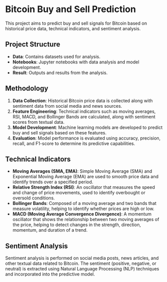 # Bitcoin Buy and Sell Prediction

This project aims to predict buy and sell signals for Bitcoin based on historical price data, technical indicators, and sentiment analysis.

## Project Structure

- **Data**: Contains datasets used for analysis.
- **Notebooks**: Jupyter notebooks with data analysis and model development.
- **Result**: Outputs and results from the analysis.

## Methodology

1. **Data Collection**: Historical Bitcoin price data is collected along with sentiment data from social media and news sources.
2. **Feature Engineering**: Technical indicators such as moving averages, RSI, MACD, and Bollinger Bands are calculated, along with sentiment scores from textual data.
3. **Model Development**: Machine learning models are developed to predict buy and sell signals based on these features.
4. **Evaluation**: Model performance is evaluated using accuracy, precision, recall, and F1-score to determine its predictive capabilities.

## Technical Indicators

- **Moving Averages (SMA, EMA)**: Simple Moving Average (SMA) and Exponential Moving Average (EMA) are used to smooth price data and identify trends over a specified period.
- **Relative Strength Index (RSI)**: An oscillator that measures the speed and change of price movements, used to identify overbought or oversold conditions.
- **Bollinger Bands**: Composed of a moving average and two bands that measure volatility, helping to identify whether prices are high or low.
- **MACD (Moving Average Convergence Divergence)**: A momentum oscillator that shows the relationship between two moving averages of the price, helping to detect changes in the strength, direction, momentum, and duration of a trend.

## Sentiment Analysis

Sentiment analysis is performed on social media posts, news articles, and other textual data related to Bitcoin. The sentiment (positive, negative, or neutral) is extracted using Natural Language Processing (NLP) techniques and incorporated into the predictive model.


